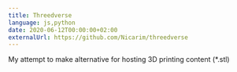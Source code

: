 ```yaml
---
title: Threedverse
language: js,python
date: 2020-06-12T00:00:00+02:00
externalUrl: https://github.com/Nicarim/threedverse
---
```

My attempt to make alternative for hosting 3D printing content (*.stl)